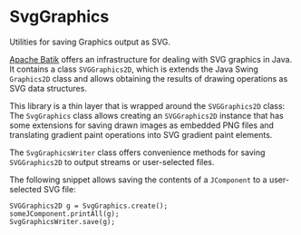 # SvgGraphics

Utilities for saving Graphics output as SVG.

[Apache Batik](https://xmlgraphics.apache.org/batik/) offers an
infrastructure for dealing with SVG graphics in Java. It 
contains a class `SVGGraphics2D`, which is extends the Java
Swing `Graphics2D` class and allows obtaining the results
of drawing operations as SVG data structures. 

This library is a thin layer that is wrapped around the
`SVGGraphics2D` class: The `SvgGraphics` class allows 
creating an `SVGGraphics2D` instance that has some extensions 
for saving drawn images as embedded PNG files and translating
gradient paint operations into SVG gradient paint elements.

The `SvgGraphicsWriter` class offers convenience methods for 
saving `SVGGraphics2D` to output streams or user-selected files.

The following snippet allows saving the contents of a `JComponent`
to a user-selected SVG file:

    SVGGraphics2D g = SvgGraphics.create();
    someJComponent.printAll(g);
    SvgGraphicsWriter.save(g);
    
    